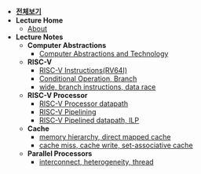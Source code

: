 - [**전체보기**](dashboard)
- **Lecture Home**
  - [About](COD-RISC-V/notes/)
- **Lecture Notes**
  - **Computer Abstractions**
    - [Computer Abstractions and Technology](COD-RISC-V/notes/ch01)
  - **RISC-V**
    - [RISC-V Instructions(RV64I)](COD-RISC-V/notes/ch02/summary01)
    - [Conditional Operation, Branch](COD-RISC-V/notes/ch02/summary02)
    - [wide, branch instructions, data race](COD-RISC-V/notes/ch02/summary03)
  - **RISC-V Processor**
    - [RISC-V Processor datapath](COD-RISC-V/notes/ch04/summary01)
    - [RISC-V Pipelining](COD-RISC-V/notes/ch04/summary02)
    - [RISC-V Pipelined datapath, ILP](COD-RISC-V/notes/ch04/summary03)
  - **Cache**
    - [memory hierarchy, direct mapped cache](COD-RISC-V/notes/ch05/summary01)
    - [cache miss, cache write, set-associative cache](COD-RISC-V/notes/ch05/summary02)
  - **Parallel Processors**
    - [interconnect, heterogeneity, thread](COD-RISC-V/notes/ch06/summary01)
